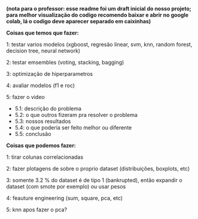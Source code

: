 **(nota para o professor: 
esse readme foi um draft inicial do nosso projeto;
para melhor visualização do codigo recomendo baixar e abrir no google colab, lá o codigo deve aparecer separado em caixinhas)**

**Coisas que temos que fazer:**

1: testar varios modelos (xgboost, regresão linear, svm, knn, random forest, decision tree, neural network)

2: testar emsembles (voting, stacking, bagging)

3: optimização de hiperparametros

4: avaliar modelos (f1 e roc)

5: fazer o video
- 5.1: descrição do problema
- 5.2: o que outros fizeram pra resolver o problema
- 5.3: nossos resultados
- 5.4: o que poderia ser feito melhor ou diferente
- 5.5: conclusão





**Coisas que podemos fazer:**

1: tirar colunas correlacionadas

2: fazer plotagens de sobre o proprio dataset (distribuições, boxplots, etc)

3: somente 3.2 % do dataset é de tipo 1 (bankrupted), então expandir o dataset (com smote por exemplo) ou usar pesos

4: feauture engineering (sum, square, pca, etc)

5: knn apos fazer o pca?
